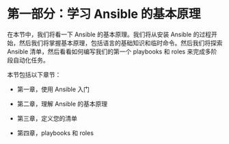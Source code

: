 # 第一部分：学习 Ansible 的基本原理

在本节中，我们将看一下 Ansible 的基本原理。我们将从安装 Ansible 的过程开始，然后我们将掌握基本原理，包括语言的基础知识和临时命令。然后我们将探索 Ansible 清单，然后看看如何编写我们的第一个 playbooks 和 roles 来完成多阶段自动化任务。

本节包括以下章节：

+   第一章，使用 Ansible 入门

+   第二章，理解 Ansible 的基本原理

+   第三章，定义您的清单

+   第四章，playbooks 和 roles
